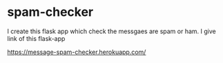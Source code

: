 # spam-checker
I create this flask app which check the messgaes are spam or ham.
I give link of this flask-app

https://message-spam-checker.herokuapp.com/
